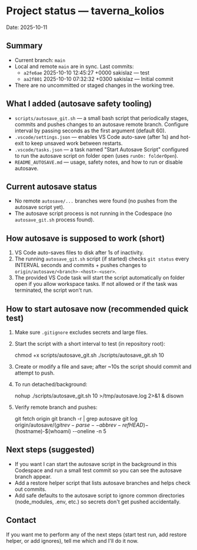 Project status — taverna_kolios
=============================

Date: 2025-10-11

Summary
-------
- Current branch: `main`
- Local and remote `main` are in sync. Last commits:
  - `a2fe6ae` 2025-10-10 12:45:27 +0000 sakislaz — test
  - `aa2f801` 2025-10-10 07:32:32 +0300 sakislaz — Initial commit
- There are no uncommitted or staged changes in the working tree.

What I added (autosave safety tooling)
-------------------------------------
- `scripts/autosave_git.sh` — a small bash script that periodically stages, commits and pushes changes to an autosave remote branch. Configure interval by passing seconds as the first argument (default 60).
- `.vscode/settings.json` — enables VS Code auto-save (after 1s) and hot-exit to keep unsaved work between restarts.
- `.vscode/tasks.json` — a task named "Start Autosave Script" configured to run the autosave script on folder open (uses `runOn: folderOpen`).
- `README_AUTOSAVE.md` — usage, safety notes, and how to run or disable autosave.

Current autosave status
-----------------------
- No remote `autosave/...` branches were found (no pushes from the autosave script yet).
- The autosave script process is not running in the Codespace (no `autosave_git.sh` process found).

How autosave is supposed to work (short)
---------------------------------------
1. VS Code auto-saves files to disk after 1s of inactivity.
2. The running `autosave_git.sh` script (if started) checks `git status` every INTERVAL seconds and commits + pushes changes to `origin/autosave/<branch>-<host>-<user>`.
3. The provided VS Code task will start the script automatically on folder open if you allow workspace tasks. If not allowed or if the task was terminated, the script won't run.

How to start autosave now (recommended quick test)
-------------------------------------------------
1. Make sure `.gitignore` excludes secrets and large files.
2. Start the script with a short interval to test (in repository root):

   chmod +x scripts/autosave_git.sh
   ./scripts/autosave_git.sh 10

3. Create or modify a file and save; after ~10s the script should commit and attempt to push.
4. To run detached/background:

   nohup ./scripts/autosave_git.sh 10 >/tmp/autosave.log 2>&1 & disown

5. Verify remote branch and pushes:

   git fetch origin
   git branch -r | grep autosave
   git log origin/autosave/$(git rev-parse --abbrev-ref HEAD)-$(hostname)-$(whoami) --oneline -n 5

Next steps (suggested)
----------------------
- If you want I can start the autosave script in the background in this Codespace and run a small test commit so you can see the autosave branch appear.
- Add a restore helper script that lists autosave branches and helps check out commits.
- Add safe defaults to the autosave script to ignore common directories (node_modules, .env, etc.) so secrets don't get pushed accidentally.

Contact
-------
If you want me to perform any of the next steps (start test run, add restore helper, or add ignores), tell me which and I'll do it now.
